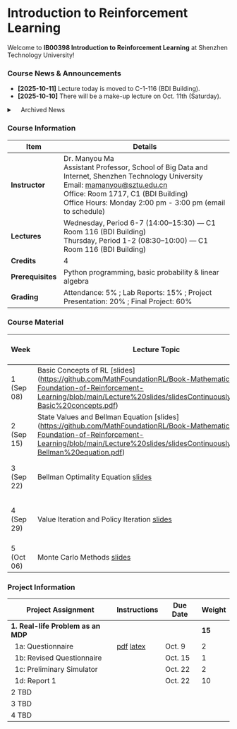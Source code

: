 #  Introduction to Reinforcement Learning

Welcome to **IB00398 Introduction to Reinforcement Learning** at Shenzhen Technology University!  

### Course News & Announcements
- **[2025-10-11]** Lecture today is moved to C-1-116 (BDI Building). <br>
- **[2025-10-10]** There will be a make-up lecture on Oct. 11th (Saturday). <br>

<details>
<summary>&nbsp;&nbsp;&nbsp;&nbsp;Archived News</summary>
    - **[2025-09-26]** Project 1a posted. The due date is Oct. 9th. <br>
    - **[2025-09-24]** Lab 2 solutions posted. <br>
    - **[2025-09-23]** Lecture on September 24 is cancelled due to the typhoon landing. Stay safe everyone! <br>
    - **[2025-09-18]** Lab 1 solutions posted. <br>
    - **[2025-09-17]** Course GitHub repo opened. <br>

</details>

### Course Information 

| **Item**          | **Details** |
|-------------------|-------------|
| **Instructor**    | Dr. Manyou Ma <br> Assistant Professor, School of Big Data and Internet, Shenzhen Technology University <br> Email: [mamanyou@sztu.edu.cn](mailto:mamanyou@sztu.edu.cn) <br> Office: Room 1717, C1 (BDI Building) <br> Office Hours: Monday 2:00 pm - 3:00 pm (email to schedule) |
| **Lectures**      | Wednesday, Period 6-7 (14:00–15:30) — C1 Room 116 (BDI Building)  <br> Thursday, Period 1-2 (08:30–10:00) — C1 Room 116 (BDI Building) |
| **Credits**       | 4 |
| **Prerequisites** | Python programming, basic probability & linear algebra |
| **Grading**       | Attendance: 5% ; Lab Reports: 15% ; Project Presentation: 20% ; Final Project: 60% |


### Course Material 
| Week | Lecture Topic | Lab / Programming Focus |
|--------|------------------|------------------------|
| 1 (Sep 08)| Basic Concepts of RL [slides] (https://github.com/MathFoundationRL/Book-Mathematical-Foundation-of-Reinforcement-Learning/blob/main/Lecture%20slides/slidesContinuouslyUpdated/L1-Basic%20concepts.pdf) |  Introduction to OpenAI Gym and NumPy [lab](https://github.com/manyouma/DRL_sztu/blob/main/labs/Lab01_frozenLake_intro.ipynb) [sol](https://github.com/manyouma/DRL_sztu/blob/main/labs/Lab01_frozenLake_intro_ans.ipynb)|
| 2 (Sep 15)| State Values and Bellman Equation [slides] (https://github.com/MathFoundationRL/Book-Mathematical-Foundation-of-Reinforcement-Learning/blob/main/Lecture%20slides/slidesContinuouslyUpdated/L2-Bellman%20equation.pdf) | State transition probability of FrozenLake [lab](https://github.com/manyouma/DRL_sztu/blob/main/labs/Lab02_frozenLake_MDP.ipynb) [sol](https://github.com/manyouma/DRL_sztu/blob/main/labs/Lab02_frozenLake_MDP_sol.ipynb)|
| 3 (Sep 22)| Bellman Optimality Equation [slides](https://github.com/MathFoundationRL/Book-Mathematical-Foundation-of-Reinforcement-Learning/blob/main/Lecture%20slides/slidesContinuouslyUpdated/L3-Bellman%20optimality%20equation.pdf) | Optimal Policy for FrozenLake [lab](https://github.com/manyouma/DRL_sztu/blob/main/labs/Lab03_frozenLake_optimal.ipynb) [sol](https://github.com/manyouma/DRL_sztu/blob/main/labs/Lab03_frozenLake_optimal_sol.ipynb)|
| 4 (Sep 29)| Value Iteration and Policy Iteration [slides](https://github.com/MathFoundationRL/Book-Mathematical-Foundation-of-Reinforcement-Learning/blob/main/Lecture%20slides/slidesContinuouslyUpdated/L4-Value%20iteration%20and%20policy%20iteration.pdf) | Value and Policy Iterations for FrozenLake [lab](https://github.com/manyouma/DRL_sztu/blob/main/labs/Lab04_frozenLake_VI_PI.ipynb)|
| 5 (Oct 06)| Monte Carlo Methods [slides](https://github.com/MathFoundationRL/Book-Mathematical-Foundation-of-Reinforcement-Learning/blob/main/Lecture%20slides/slidesContinuouslyUpdated/L5-Monte%20Carlo%20methods.pdf) | Deep Learning with PyTorch|


### Project Information
| Project Assignment | Instructions | Due Date | Weight |
|--------------------|-------------|----------|--------|
| **1. Real-life Problem as an MDP** | |  | **15** |
| &nbsp;&nbsp;1a: Questionnaire|  [pdf](https://github.com/manyouma/DRL_sztu/blob/main/project_guide/instr_project01a.pdf) [latex](https://github.com/manyouma/DRL_sztu/blob/main/project_guide/version01.tex) | Oct. 9  | 2 |
| &nbsp;&nbsp;1b: Revised Questionnaire| | Oct. 15 | 1 |
| &nbsp;&nbsp;1c: Preliminary Simulator| | Oct. 22 | 2 |
| &nbsp;&nbsp;1d: Report 1 | | Oct. 22  | 10 |
| 2 TBD |  |  |  |
| 3 TBD |  |  |  |
| 4 TBD|  |  |  |
